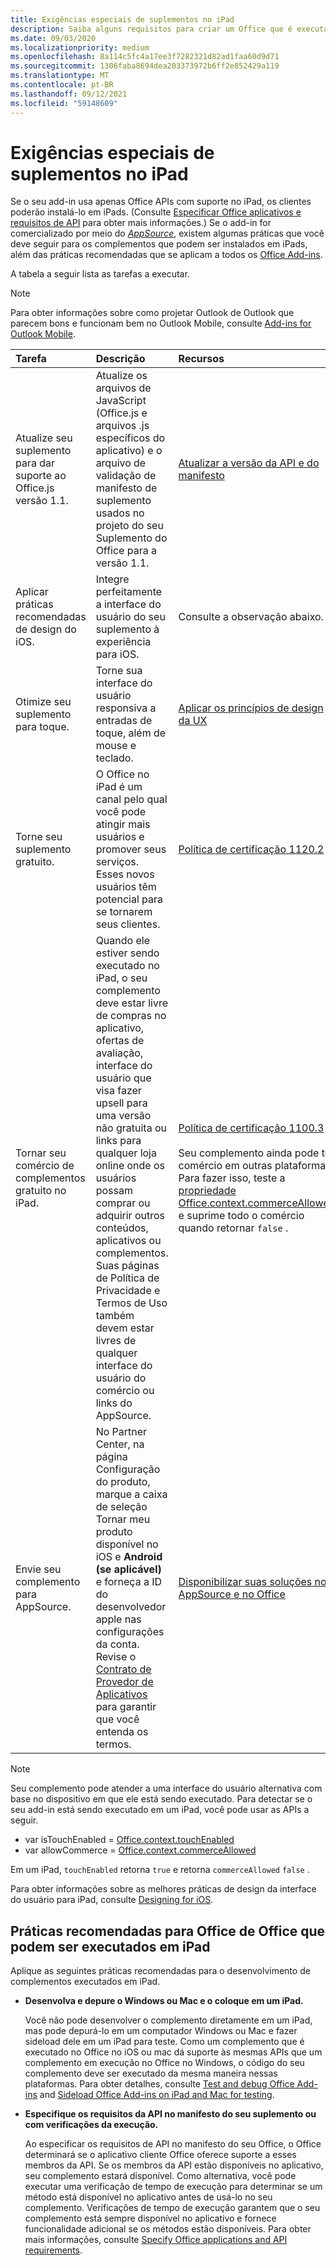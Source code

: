 ```yaml
---
title: Exigências especiais de suplementos no iPad
description: Saiba alguns requisitos para criar um Office que é executado em um iPad.
ms.date: 09/03/2020
ms.localizationpriority: medium
ms.openlocfilehash: 8a114c5fc4a17ee3f7282321d82ad1faa60d9d71
ms.sourcegitcommit: 1306faba8694dea203373972b6ff2e852429a119
ms.translationtype: MT
ms.contentlocale: pt-BR
ms.lasthandoff: 09/12/2021
ms.locfileid: "59148609"
---
```

# <a name="special-requirements-for-add-ins-on-the-ipad"></a>Exigências especiais de suplementos no iPad

Se o seu add-in usa apenas Office APIs com suporte no iPad, os clientes poderão instalá-lo em iPads. (Consulte [Especificar Office aplicativos e requisitos de API](specify-office-hosts-and-api-requirements.md) para obter mais informações.) Se o add-in for comercializado por meio do *[AppSource](https://appsource.microsoft.com)*, existem algumas práticas que você deve seguir para os complementos que podem ser instalados em iPads, além das práticas recomendadas que se aplicam a todos os [Office Add-ins](../concepts/add-in-development-best-practices.md).

A tabela a seguir lista as tarefas a executar.

> [!NOTE]
> Para obter informações sobre como projetar Outlook de Outlook que parecem bons e funcionam bem no Outlook Mobile, consulte [Add-ins for Outlook Mobile](../outlook/outlook-mobile-addins.md).

|Tarefa|Descrição|Recursos|
|:-----|:-----|:-----|
|Atualize seu suplemento para dar suporte ao Office.js versão 1.1.|Atualize os arquivos de JavaScript (Office.js e arquivos .js específicos do aplicativo) e o arquivo de validação de manifesto de suplemento usados no projeto do seu Suplemento do Office para a versão 1.1.|[Atualizar a versão da API e do manifesto](update-your-javascript-api-for-office-and-manifest-schema-version.md)|
|Aplicar práticas recomendadas de design do iOS.|Integre perfeitamente a interface do usuário do seu suplemento à experiência para iOS.| Consulte a observação abaixo. |
|Otimize seu suplemento para toque.|Torne sua interface do usuário responsiva a entradas de toque, além de mouse e teclado.|[Aplicar os princípios de design da UX](../concepts/add-in-development-best-practices.md#apply-ux-design-principles)|
|Torne seu suplemento gratuito.|O Office no iPad é um canal pelo qual você pode atingir mais usuários e promover seus serviços. Esses novos usuários têm potencial para se tornarem seus clientes.|[Política de certificação 1120.2](/legal/marketplace/certification-policies#11202-acquisition-pricing-and-terms)|
|Tornar seu comércio de complementos gratuito no iPad.|Quando ele estiver sendo executado no iPad, o seu complemento deve estar livre de compras no aplicativo, ofertas de avaliação, interface do usuário que visa fazer upsell para uma versão não gratuita ou links para qualquer loja online onde os usuários possam comprar ou adquirir outros conteúdos, aplicativos ou complementos. Suas páginas de Política de Privacidade e Termos de Uso também devem estar livres de qualquer interface do usuário do comércio ou links do AppSource.|[Política de certificação 1100.3](/legal/marketplace/certification-policies#11003-selling-additional-features)<br><br>Seu complemento ainda pode ter comércio em outras plataformas. Para fazer isso, teste a [propriedade Office.context.commerceAllowed](/javascript/api/office/office.context#commerceAllowed) e suprime todo o comércio quando retornar `false` .|
|Envie seu complemento para AppSource.|No Partner Center,  na página Configuração do produto, marque a caixa de seleção Tornar meu produto disponível no iOS e **Android (se aplicável)** e forneça a ID do desenvolvedor apple nas configurações da conta. Revise o [Contrato de Provedor de Aplicativos](https://go.microsoft.com/fwlink/?linkid=715691) para garantir que você entenda os termos.|[Disponibilizar suas soluções no AppSource e no Office](/office/dev/store/submit-to-appsource-via-partner-center)|

> [!NOTE]
> Seu complemento pode atender a uma interface do usuário alternativa com base no dispositivo em que ele está sendo executado. Para detectar se o seu add-in está sendo executado em um iPad, você pode usar as APIs a seguir.
>
> - var isTouchEnabled = [Office.context.touchEnabled](/javascript/api/office/office.context#touchEnabled)
> - var allowCommerce = [Office.context.commerceAllowed](/javascript/api/office/office.context#commerceAllowed)
>
> Em um iPad, `touchEnabled` retorna `true` e retorna `commerceAllowed` `false` .
>
> Para obter informações sobre as melhores práticas de design da interface do usuário para iPad, consulte [Designing for iOS](https://developer.apple.com/library/ios/documentation/UserExperience/Conceptual/MobileHIG/).

## <a name="best-practices-for-developing-office-add-ins-that-can-run-on-ipad"></a>Práticas recomendadas para Office de Office que podem ser executados em iPad

Aplique as seguintes práticas recomendadas para o desenvolvimento de complementos executados em iPad.

-  **Desenvolva e depure o Windows ou Mac e o coloque em um iPad.**

    Você não pode desenvolver o complemento diretamente em um iPad, mas pode depurá-lo em um computador Windows ou Mac e fazer sideload dele em um iPad para teste. Como um complemento que é executado no Office no iOS ou mac dá suporte às mesmas APIs que um complemento em execução no Office no Windows, o código do seu complemento deve ser executado da mesma maneira nessas plataformas. Para obter detalhes, consulte [Test and debug Office Add-ins](../testing/test-debug-office-add-ins.md) and [Sideload Office Add-ins on iPad and Mac for testing](../testing/sideload-an-office-add-in-on-ipad-and-mac.md).

-  **Especifique os requisitos da API no manifesto do seu suplemento ou com verificações da execução.**

    Ao especificar os requisitos de API no manifesto do seu Office, o Office determinará se o aplicativo cliente Office oferece suporte a esses membros da API. Se os membros da API estão disponíveis no aplicativo, seu complemento estará disponível. Como alternativa, você pode executar uma verificação de tempo de execução para determinar se um método está disponível no aplicativo antes de usá-lo no seu complemento. Verificações de tempo de execução garantem que o seu complemento está sempre disponível no aplicativo e fornece funcionalidade adicional se os métodos estão disponíveis. Para obter mais informações, consulte [Specify Office applications and API requirements](specify-office-hosts-and-api-requirements.md).
